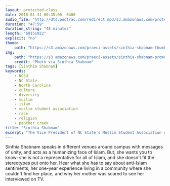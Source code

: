 ```yaml
---
layout: protected-class
date: 2018-01-31 00:35:00 -0400
audio_file: "http://dts.podtrac.com/redirect.mp3/s3.amazonaws.com/protected-class/003%2C+Sinthia+Shabnam.mp3"
duration: "47:59"
duration_string: "48 minutes"
length: "69151922"
explicit: "no"
thumb:
    path: "https://s3.amazonaws.com/praeci-assets/sinthia-shabnam-thumb.png"
img:
    path: "https://s3.amazonaws.com/praeci-assets/sinthia-shabnam-promo.png"
    credit: "Photo via Sinthia Shabnam"
tags: [Sinthia Shabnam]
keywords:
    - NCSU
    - NC State
    - North Carolina
    - culture
    - diversity
    - muslim
    - islam
    - muslim student association
    - race
    - religion
    - panther creek
title: "Sinthia Shabnam"
excerpt: "The Vice President of NC State's Muslim Student Association on fighting stereotypes, talking about religion, and what Muslims can do to respond to anti-Muslim sentiments"
---
```


Sinthia Shabnam speaks in different venues around campus with messages of unity, and acts as a humanizing face of Islam. But, she wants you to know: she is not a representative for all of Islam, and she doesn't fit the stereotypes put onto her. Hear what she has to say about anti-Islam sentiments, her one-year experience living in a community where she couldn't find her place, and why her mother was scared to see her interviewed on TV.